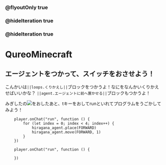 ### @flyoutOnly true
### @hideIteration true
### @hideIteration true
# QureoMinecraft

## エージェントをつかって、スイッチをおさせよう！

こんかいは``||loops.くりかえし||``ブロックをつかうよ！なにをなんかいくりかえせばいいかな？
``||agent.エージェントに前へ置かせる||``ブロックもつかうよ！

みぎしたの![](https://raw.githubusercontent.com/camp-minecraft/TechkidsCampTutorial/master/images/playbutton.png)をおしたあと、tキーをおしてrunといれてプログラムをうごかしてみよう！

```ghost
    player.onChat("run", function () {
        for (let index = 0; index < 4; index++) {
            hiragana_agent.place(FORWARD)
            hiragana_agent.move(FORWARD, 1)
        }
    })
```


```template
    player.onChat("run", function () {

    })
```
